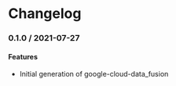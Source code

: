 # Changelog

### 0.1.0 / 2021-07-27

#### Features

* Initial generation of google-cloud-data_fusion
